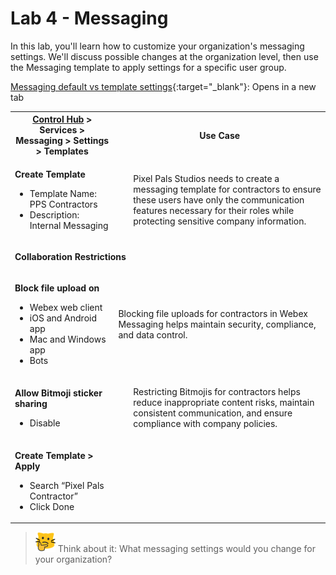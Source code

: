 # Lab 4 - Messaging
In this lab, you'll learn how to customize your organization's messaging settings. We'll discuss possible changes at the organization level, then use the Messaging template to apply settings for a specific user group. 

[Messaging default vs template settings](template_assets/MessagingSettings.pdf){:target="_blank"}: Opens in a new tab<br>
<table><tbody><tr><th><a href="http://admin.webex.com/" target="_blank">Control Hub</a> &gt; Services &gt; Messaging &gt; Settings &gt; Templates</th><th>Use Case</th></tr><tr><td><p><strong>Create Template</strong></p><ul><li>Template Name: PPS Contractors</li><li>Description: Internal Messaging</li></ul></td><td><ul>Pixel Pals Studios needs to create a messaging template for contractors to ensure these users have only the communication features necessary for their roles while protecting sensitive company information.</ul></td></tr>
<tr><td colspan="2"><p><strong>Collaboration Restrictions</strong></p></td></tr><tr><td><p><strong>Block file upload on</strong></p><ul><li>Webex web client</li><li>iOS and Android app</li><li>Mac and Windows app</li><li>Bots</li></ul></td><td><p>Blocking file uploads for contractors in Webex Messaging helps maintain security, compliance, and data control.</p></td></tr><tr><td><p><strong>Allow Bitmoji sticker sharing</strong></p><ul><li>Disable</li></ul></td><td><ul>Restricting Bitmojis for contractors helps reduce inappropriate content risks, maintain consistent communication, and ensure compliance with company policies.</ul></td></tr><tr><td><p><strong>Create Template &gt; Apply</strong></p><ul><li>Search “Pixel Pals Contractor”</li><li>Click Done</li></ul></td><td></td></tr></tbody></table>

>![Think about it](template_assets/thinkingcat.png) Think about it: What messaging settings would you change for your organization?
